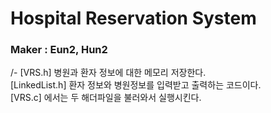 # Hospital Reservation System

### Maker : Eun2, Hun2

/- [VRS.h] 병원과 환자 정보에 대한 메모리 저장한다. <br>
[LinkedList.h] 환자 정보와 병원정보를 입력받고 출력하는 코드이다.  <br>
[VRS.c] 에서는 두 해더파일을 불러와서 실행시킨다.



